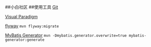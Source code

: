 ##小白社区
##使用工具
[Git](https://git-scm.com/download)

[Visual Paradigm](https://www.visual-paradigm.com)

[flyway](https://flywaydb.org/)
`mvn flyway:migrate`

[MyBatis Generator](http://mybatis.org/generator/index.html)
`mvn -Dmybatis.generator.overwrite=true mybatis-generator:generate`